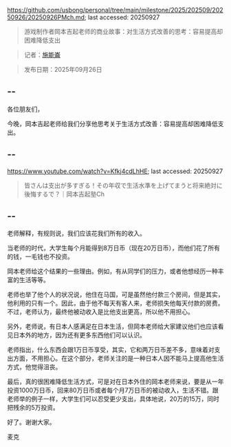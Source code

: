 https://github.com/usbong/personal/tree/main/milestone/2025/202509/20250926/20250926PMch.md; last accessed: 20250927

> 游戏制作者岡本吉起老师的商业故事：对生活方式改善的思考：容易提高却困难降低支出

> 记者：[施能崙](https://www.linkedin.com/in/michaelsyson/)

> 发布日期：2025年09月26日

## --

各位朋友们，

今晚，岡本吉起老师给我们分享他思考关于生活方式改善：容易提高却困难降低支出。

## --

https://www.youtube.com/watch?v=Kfkj4cdLhHE; last accessed: 20250927

> 皆さんは支出が多すぎる！その年収で生活水準を上げてまうと将来絶対に後悔するで？｜岡本吉起塾Ch

## --

老师解释，有规则说，我们应该花我们所有的收入。

当老师的时代，大学生每个月能得到8万日币（现在20万日币），而他们花了所有的钱，一毛钱也不投资。

岡本老师给这个结果的一些理由。例如，有从同学们的压力，或者他想经历一种丰富的生活等等。

老师也举了他个人的状况说，他住在马国，可是虽然他付款三个房间，但是其实，他利用的只有一个。因此，由于他不每天有客人来，老师损失他每天付款的房费。不过，老师认为，最终他被动收入是比他支出更高，所以他不用担心。

另外，老师说，有日本人感满足在日本生活，但岡本老师给大家建议他们也应该看见日本外的地方，因为还有更多东西他们可以认识。

老师指出，什么东西会跟1万日币享受，其实，它和两万日币差不多，意味着对支出方面，不用担心。在这个部分，老师关注的是一种日本人因不能马上提高他生活方式，他觉得沮丧。

最后，真的很困难降低生活方式，可是对在日本外住的岡本老师来说，要是从一年投资1000万日币，回来80万日币或者每个月7万日币的被动收入，生活不错。跟老师举的例子一样，大学生们可以忍受更少支出，具体地说，20万的15万，同时把残余的5万投资。

好了。谢谢大家。

麦克

